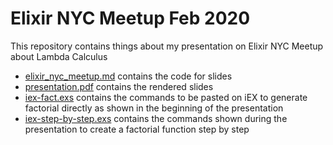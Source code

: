 # Elixir NYC Meetup Feb 2020

This repository contains things about my presentation on Elixir NYC Meetup about Lambda Calculus

* [elixir_nyc_meetup.md](./elixir_nyc_meetup.md) contains the code for slides
* [presentation.pdf](./presentation.pdf) contains the rendered slides
* [iex-fact.exs](./iex-fact.exs) contains the commands to be pasted on iEX to generate factorial directly as shown in the beginning of the presentation
* [iex-step-by-step.exs](./iex-step-by-step.exs) contains the commands shown during the presentation to create a factorial function step by step
